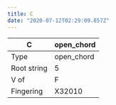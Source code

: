 ```yaml
---
title: C
date: "2020-07-12T02:29:09.857Z"
---
```


|C|open_chord|
|---|---|
|Type|open_chord|
|Root string|5|
|V of|F|
|Fingering|X32010|

